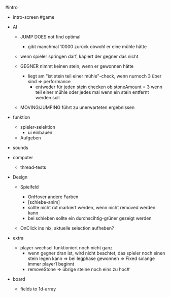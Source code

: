 #intro
+ intro-screen
#game
+ AI
	+ JUMP DOES not find optimal
		+ gibt manchmal 10000 zurück obwohl er eine mühle hätte
	+ wenn spieler springen darf, kapiert der gegner das nicht


	+ GEGNER nimmt keinen stein, wenn er gewonnen hätte
		+ liegt am "ist stein teil einer mühle"-check, wenn nurnoch 3 über sind
		=> performance
			+ entweder für jeden stein checken ob stoneAmount = 3 wenn teil einer mühle
			oder jedes mal wenn ein stein entfernt werden soll  

	+ MOVING/JUMPING führt zu unerwarteten ergebnissen

+ funktion
	+ spieler-selektion
		+ ui einbauen
	+ Aufgeben
+ sounds
+ computer
	+ thread-tests
+ Design	
	+ Spielfeld
		+ OnHover andere Farben
		+ [schiebe-anim]
		+ sollte nicht rot markiert werden, wenn nicht removed werden kann
		+ bei schieben sollte ein durchscihtig-grüner gezeigt werden

	+ OnClick ins nix, aktuelle selection aufheben? 
+ extra
	+ player-wechsel funktioniert noch nicht ganz
		+ wenn gegner dran ist, wird nicht beachtet, das spieler noch einen stein legen kann
		=> bei legphase gewonnen
		=> Fixed solange immer player1 beginnt
		+ removeStone
			=> übrige steine noch eins zu hoc#



+ board
	+ fields to 1d-array